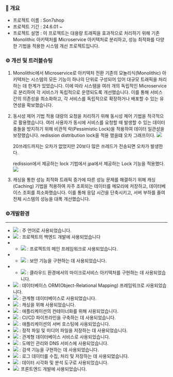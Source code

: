 ### 📄 개요

- 프로젝트 이름 : Son7shop
- 프로젝트 기간 : 24.6.01 ~
- 프로젝트 설명 :  이 프로젝트는 대용량 트래픽을 효과적으로 처리하기 위해 기존 Monolithic 아키텍처를 Microservice 아키텍처로 분리하고, 성능 최적화를 다양한 기법을 적용한 시스템 개선 프로젝트입니다.

 ### ⚙ 개선 및 트러블슈팅                  
1. Monolithic에서 Microservice로 아키텍처 전환
기존의 모놀리식(Monolithic) 아키텍처는 시스템의 모든 기능이 하나의 단위로 구성되어 있어 대규모 트래픽을 처리하는 데 한계가 있었습니다. 이에 따라 시스템을 여러 개의 독립적인 Microservice로 분리하여 각 서비스가 독립적으로 운영되도록 개선했습니다.
이를 통해 서비스 간의 의존성을 최소화하고, 각 서비스를 독립적으로 확장하거나 배포할 수 있는 유연성을 확보했습니다.

3. 동시성 제어 기법 적용
대량의 요청을 처리하기 위해 동시성 제어 기법을 적극적으로 활용했습니다. 여러 사용자가 동시에 서비스를 요청할 때 발생할 수 있는 데이터 충돌을 방지하기 위해 비관적 락(Pessimistic Lock)을 적용하여 데이터 일관성을 보장했습니다.
redission distribution lock을 적용 했을떄 오차 그래프이다. 
   <img src="https://private-user-images.githubusercontent.com/168810158/390628616-4bd8fba3-7b87-4e4e-9e9d-3b64ff05a6bf.PNG?jwt=eyJhbGciOiJIUzI1NiIsInR5cCI6IkpXVCJ9.eyJpc3MiOiJnaXRodWIuY29tIiwiYXVkIjoicmF3LmdpdGh1YnVzZXJjb250ZW50LmNvbSIsImtleSI6ImtleTUiLCJleHAiOjE3MzI3Njg2MzcsIm5iZiI6MTczMjc2ODMzNywicGF0aCI6Ii8xNjg4MTAxNTgvMzkwNjI4NjE2LTRiZDhmYmEzLTdiODctNGU0ZS05ZTlkLTNiNjRmZjA1YTZiZi5QTkc_WC1BbXotQWxnb3JpdGhtPUFXUzQtSE1BQy1TSEEyNTYmWC1BbXotQ3JlZGVudGlhbD1BS0lBVkNPRFlMU0E1M1BRSzRaQSUyRjIwMjQxMTI4JTJGdXMtZWFzdC0xJTJGczMlMkZhd3M0X3JlcXVlc3QmWC1BbXotRGF0ZT0yMDI0MTEyOFQwNDMyMTdaJlgtQW16LUV4cGlyZXM9MzAwJlgtQW16LVNpZ25hdHVyZT02N2UzNzNlYzYwZDI2MDM0ZjVhZGRjNzIxNGI4YjZmZDdkYTJkZjY2OTQzZDNhYTJlYTg0NWMwMWNjZTMzY2UyJlgtQW16LVNpZ25lZEhlYWRlcnM9aG9zdCJ9.dgfOJu0vk7S6vjLzTaC8tSlLoqD1w7GvTj7NHlDdQEc">
   
   20쓰레드까지는 오차가 없었지만 20보다 많은 쓰레드가 전송되면 오차가 발생한다.

     redission에서 제공하는 lock 기법에서 jpa에서 제공하는 Lock 기능을 적용했다. 
   <img src="https://private-user-images.githubusercontent.com/168810158/390628616-4bd8fba3-7b87-4e4e-9e9d-3b64ff05a6bf.PNG?jwt=eyJhbGciOiJIUzI1NiIsInR5cCI6IkpXVCJ9.eyJpc3MiOiJnaXRodWIuY29tIiwiYXVkIjoicmF3LmdpdGh1YnVzZXJjb250ZW50LmNvbSIsImtleSI6ImtleTUiLCJleHAiOjE3MzI3Njg1MzAsIm5iZiI6MTczMjc2ODIzMCwicGF0aCI6Ii8xNjg4MTAxNTgvMzkwNjI4NjE2LTRiZDhmYmEzLTdiODctNGU0ZS05ZTlkLTNiNjRmZjA1YTZiZi5QTkc_WC1BbXotQWxnb3JpdGhtPUFXUzQtSE1BQy1TSEEyNTYmWC1BbXotQ3JlZGVudGlhbD1BS0lBVkNPRFlMU0E1M1BRSzRaQSUyRjIwMjQxMTI4JTJGdXMtZWFzdC0xJTJGczMlMkZhd3M0X3JlcXVlc3QmWC1BbXotRGF0ZT0yMDI0MTEyOFQwNDMwMzBaJlgtQW16LUV4cGlyZXM9MzAwJlgtQW16LVNpZ25hdHVyZT1mMGMzYTBlZTY4ZWFlZjUzMjk3ZWIxMWFhMmFlMDFjZjVkMmIyMjQ4YTQ3OGJkOTQxZmRjYzUwMGJiMTY2NGUxJlgtQW16LVNpZ25lZEhlYWRlcnM9aG9zdCJ9.kIHwN5e2bHocZIneQQDVBAStu3HsFHGiVxkMBvuVDPE">
5. 캐싱을 통한 성능 최적화
트래픽 증가에 따른 성능 문제를 해결하기 위해 캐싱(Caching) 기법을 적용하여 자주 조회되는 데이터를 메모리에 저장하고, 데이터베이스 조회를 최소화했습니다. 이를 통해 응답 시간을 단축시키고, 서버 부하를 줄여 전체 시스템의 성능을 대폭 개선했습니다.
### ⚙개발환경

---

- <img src="https://img.shields.io/badge/java-007396?style=for-the-badge&logo=OpenJDK&logoColor=white"> : 주 언어로 사용되었습니다.
- <img src="https://img.shields.io/badge/Spring-6DB33F?style=for-the-badge&logo=Spring&logoColor=white"> : 프로젝트의 백엔드 개발에 사용되었습니다
- - <img src="https://img.shields.io/badge/springboot-6DB33F?style=for-the-badge&logo=springboot&logoColor=white"> : 프로젝트의 메인 프레임워크로 사용되었습니다.
- - <img src="https://img.shields.io/badge/Spring Security-6DB33F?style=for-the-badge&logo=Spring Security&logoColor=white"> : 보안 기능을 구현하는 데 사용되었습니다.
- - <img src="https://img.shields.io/badge/Spring Cloud-6DB33F?style=for-the-badge&logo=Spring cloud&logoColor=white"> : 클라우드 환경에서의 마이크로서비스 아키텍처를 구현하는 데 사용되었습니다.
- <img src="https://img.shields.io/badge/Hibernate-59666C?style=for-the-badge&logo=Hibernate&logoColor=white"> : 데이터베이스 ORM(Object-Relational Mapping) 프레임워크로 사용되었습니다.
- <img src="https://img.shields.io/badge/MySQL-4479A1?style=for-the-badge&logo=MySQL&logoColor=white"> : 관계형 데이터베이스로 사용되었습니다.
- <img src="https://img.shields.io/badge/Redis-DC382D?style=for-the-badge&logo=Redis&logoColor=white"> : 캐싱을 위해 사용되었습니다.
- <img src="https://img.shields.io/badge/docker-%230db7ed.svg?style=for-the-badge&logo=docker&logoColor=white"> : 애플리케이션의 컨테이너화를 위해 사용되었습니다.
- <img src="https://img.shields.io/badge/GitHub Actions-2088FF?style=for-the-badge&logo=GitHub Actions&logoColor=white"> : CI/CD 파이프라인을 구축하는 데 사용되었습니다.
- <img src="https://img.shields.io/badge/Amazon%20EC2-FF9900?style=for-the-badge&logo=Amazon%20EC2&logoColor=white"> : 애플리케이션의 서버 호스팅에 사용되었습니다.
- <img src="https://img.shields.io/badge/Amazon%20S3-569A31?style=for-the-badge&logo=Amazon%20S3&logoColor=white"> : 정적 파일 및 미디어 파일을 저장하는 데 사용되었습니다.
- <img src="https://img.shields.io/badge/Amazon%20RDS-527FFF?style=for-the-badge&logo=Amazon%20RDS&logoColor=white"> : 관계형 데이터베이스 서비스로 사용되었습니다.
- <img src="https://img.shields.io/badge/amazon%20route%2053-8C4FFF?style=for-the-badge&logo=amazonroute53&logoColor=white"> : 도메인 관리와 DNS 서비스에 사용되었습니다.
- <img src="https://img.shields.io/badge/Elasticsearch-005571?style=for-the-badge&logo=Elasticsearch&logoColor=white"> : 검색 기능을 구현하는 데 사용되었습니다.
- <img src="https://img.shields.io/badge/Logstash-005571?style=for-the-badge&logo=Logstash&logoColor=white"> : 로그 데이터를 수집, 처리 및 저장하는 데 사용되었습니다.
- <img src="https://img.shields.io/badge/Kibana-005571?style=for-the-badge&logo=Kibana&logoColor=white"> : 데이터 시각화 및 분석 도구로 사용되었습니다.
-  <img src="https://img.shields.io/badge/-ReactJs-61DAFB?style=for-the-badge&logo=react&logoColor=white">: 프론트엔드 개발에 사용되었습니다.
